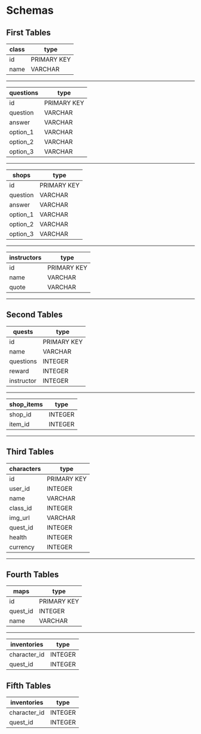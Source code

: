 # Schemas

## First Tables

| class | type        |
| ----- | ----------- |
| id    | PRIMARY KEY |
| name  | VARCHAR     |

---

| questions | type        |
| --------- | ----------- |
| id        | PRIMARY KEY |
| question  | VARCHAR     |
| answer    | VARCHAR     |
| option_1  | VARCHAR     |
| option_2  | VARCHAR     |
| option_3  | VARCHAR     |

---

| shops    | type        |
| -------- | ----------- |
| id       | PRIMARY KEY |
| question | VARCHAR     |
| answer   | VARCHAR     |
| option_1 | VARCHAR     |
| option_2 | VARCHAR     |
| option_3 | VARCHAR     |

---

| instructors | type        |
| ----------- | ----------- |
| id          | PRIMARY KEY |
| name        | VARCHAR     |
| quote       | VARCHAR     |

---

## Second Tables

| quests     | type        |
| ---------- | ----------- |
| id         | PRIMARY KEY |
| name       | VARCHAR     |
| questions  | INTEGER     |
| reward     | INTEGER     |
| instructor | INTEGER     |

---

| shop_items | type    |
| ---------- | ------- |
| shop_id    | INTEGER |
| item_id    | INTEGER |

---

## Third Tables

| characters | type        |
| ---------- | ----------- |
| id         | PRIMARY KEY |
| user_id    | INTEGER     |
| name       | VARCHAR     |
| class_id   | INTEGER     |
| img_url    | VARCHAR     |
| quest_id   | INTEGER     |
| health     | INTEGER     |
| currency   | INTEGER     |

---

## Fourth Tables

| maps     | type        |
| -------- | ----------- |
| id       | PRIMARY KEY |
| quest_id | INTEGER     |
| name     | VARCHAR     |

---

| inventories  | type    |
| ------------ | ------- |
| character_id | INTEGER |
| quest_id     | INTEGER |

## Fifth Tables

| inventories  | type    |
| ------------ | ------- |
| character_id | INTEGER |
| quest_id     | INTEGER |
